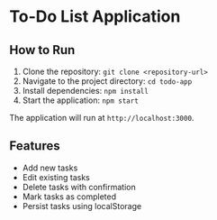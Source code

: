 # To-Do List Application

## How to Run

1. Clone the repository: `git clone <repository-url>`
2. Navigate to the project directory: `cd todo-app`
3. Install dependencies: `npm install`
4. Start the application: `npm start`

The application will run at `http://localhost:3000`.

## Features

- Add new tasks
- Edit existing tasks
- Delete tasks with confirmation
- Mark tasks as completed
- Persist tasks using localStorage
